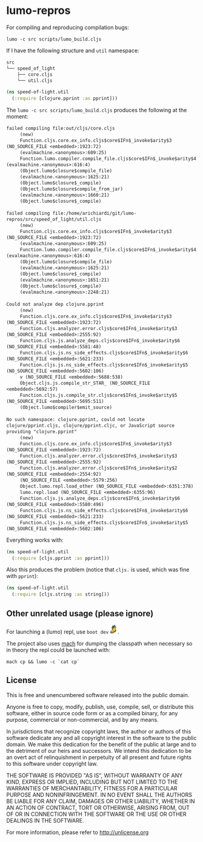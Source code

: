 # lumo-repros

For compiling and reproducing compilation bugs:

    lumo -c src scripts/lumo_build.cljs

If I have the following structure and `util` namespace:

```
src
└── speed_of_light
    ├── core.cljs
    └── util.cljs
```

```clojure
(ns speed-of-light.util
  (:require [clojure.pprint :as pprint]))
```

The `lumo -c src scripts/lumo_build.cljs` produces the following at the moment:

```console
failed compiling file:out/cljs/core.cljs
	 (new)
	 Function.cljs.core.ex_info.cljs$core$IFn$_invoke$arity$3 (NO_SOURCE_FILE <embedded>:1923:72)
	 (evalmachine.<anonymous>:609:25)
	 Function.lumo.compiler.compile_file.cljs$core$IFn$_invoke$arity$4 (evalmachine.<anonymous>:616:4)
	 (Object.lumo$closure$compile_file)
	 (evalmachine.<anonymous>:1625:21)
	 (Object.lumo$closure$_compile)
	 (Object.lumo$closure$compile_from_jar)
	 (evalmachine.<anonymous>:1660:21)
	 (Object.lumo$closure$_compile)

failed compiling file:/home/arichiardi/git/lumo-repros/src/speed_of_light/util.cljs
	 (new)
	 Function.cljs.core.ex_info.cljs$core$IFn$_invoke$arity$3 (NO_SOURCE_FILE <embedded>:1923:72)
	 (evalmachine.<anonymous>:609:25)
	 Function.lumo.compiler.compile_file.cljs$core$IFn$_invoke$arity$4 (evalmachine.<anonymous>:616:4)
	 (Object.lumo$closure$compile_file)
	 (evalmachine.<anonymous>:1625:21)
	 (Object.lumo$closure$_compile)
	 (evalmachine.<anonymous>:1651:21)
	 (Object.lumo$closure$_compile)
	 (evalmachine.<anonymous>:2248:21)

Could not analyze dep clojure.pprint
	 (new)
	 Function.cljs.core.ex_info.cljs$core$IFn$_invoke$arity$3 (NO_SOURCE_FILE <embedded>:1923:72)
	 Function.cljs.analyzer.error.cljs$core$IFn$_invoke$arity$3 (NO_SOURCE_FILE <embedded>:2555:92)
	 Function.cljs.js.analyze_deps.cljs$core$IFn$_invoke$arity$6 (NO_SOURCE_FILE <embedded>:5581:48)
	 Function.cljs.js.ns_side_effects.cljs$core$IFn$_invoke$arity$6 (NO_SOURCE_FILE <embedded>:5621:233)
	 Function.cljs.js.ns_side_effects.cljs$core$IFn$_invoke$arity$5 (NO_SOURCE_FILE <embedded>:5602:106)
	 v (NO_SOURCE_FILE <embedded>:5688:538)
	 Object.cljs.js.compile_str_STAR_ (NO_SOURCE_FILE <embedded>:5692:57)
	 Function.cljs.js.compile_str.cljs$core$IFn$_invoke$arity$5 (NO_SOURCE_FILE <embedded>:5695:511)
	 (Object.lumo$compiler$emit_source)

No such namespace: clojure.pprint, could not locate clojure/pprint.cljs, clojure/pprint.cljc, or JavaScript source providing "clojure.pprint"
	 (new)
	 Function.cljs.core.ex_info.cljs$core$IFn$_invoke$arity$3 (NO_SOURCE_FILE <embedded>:1923:72)
	 Function.cljs.analyzer.error.cljs$core$IFn$_invoke$arity$3 (NO_SOURCE_FILE <embedded>:2555:92)
	 Function.cljs.analyzer.error.cljs$core$IFn$_invoke$arity$2 (NO_SOURCE_FILE <embedded>:2554:92)
	 (NO_SOURCE_FILE <embedded>:5579:256)
	 Object.lumo.repl.load_other (NO_SOURCE_FILE <embedded>:6351:378)
	 lumo.repl.load (NO_SOURCE_FILE <embedded>:6355:96)
	 Function.cljs.js.analyze_deps.cljs$core$IFn$_invoke$arity$6 (NO_SOURCE_FILE <embedded>:5580:496)
	 Function.cljs.js.ns_side_effects.cljs$core$IFn$_invoke$arity$6 (NO_SOURCE_FILE <embedded>:5621:233)
	 Function.cljs.js.ns_side_effects.cljs$core$IFn$_invoke$arity$5 (NO_SOURCE_FILE <embedded>:5602:106)
```

Everything works with:

```clojure
(ns speed-of-light.util
  (:require [cljs.pprint :as pprint]))
```

Also this produces the problem (notice that `cljs.` is used, which was fine with `pprint`):

```clojure
(ns speed-of-light.util
  (:require [cljs.string :as string]))
```

## Other unrelated usage (please ignore)

For launching a (lumo) repl, use `boot dev`<img width="24px" height="24px" src="https://github.com/boot-clj/boot-clj.github.io/blob/master/assets/images/logos/boot-logo-3.png" alt="Boot Logo"/>.

The project also uses [mach](https://github.com/juxt/mach) for dumping the classpath when necessary so in theory the repl could be launched with:

    mach cp && lumo -c `cat cp`
    
## License

This is free and unencumbered software released into the public domain.

Anyone is free to copy, modify, publish, use, compile, sell, or
distribute this software, either in source code form or as a compiled
binary, for any purpose, commercial or non-commercial, and by any
means.

In jurisdictions that recognize copyright laws, the author or authors
of this software dedicate any and all copyright interest in the
software to the public domain. We make this dedication for the benefit
of the public at large and to the detriment of our heirs and
successors. We intend this dedication to be an overt act of
relinquishment in perpetuity of all present and future rights to this
software under copyright law.

THE SOFTWARE IS PROVIDED "AS IS", WITHOUT WARRANTY OF ANY KIND,
EXPRESS OR IMPLIED, INCLUDING BUT NOT LIMITED TO THE WARRANTIES OF
MERCHANTABILITY, FITNESS FOR A PARTICULAR PURPOSE AND NONINFRINGEMENT.
IN NO EVENT SHALL THE AUTHORS BE LIABLE FOR ANY CLAIM, DAMAGES OR
OTHER LIABILITY, WHETHER IN AN ACTION OF CONTRACT, TORT OR OTHERWISE,
ARISING FROM, OUT OF OR IN CONNECTION WITH THE SOFTWARE OR THE USE OR
OTHER DEALINGS IN THE SOFTWARE.

For more information, please refer to <http://unlicense.org>

